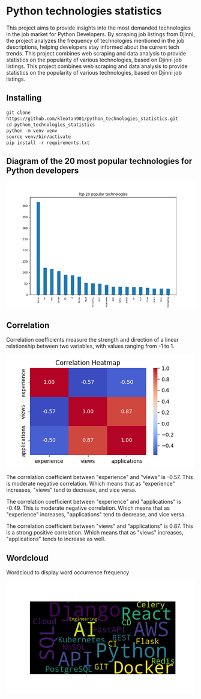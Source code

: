 # Python technologies statistics

This project aims to provide insights into the most demanded technologies in the job market for Python Developers. By scraping job listings from Djinni, the project analyzes the frequency of technologies mentioned in the job descriptions, helping developers stay informed about the current tech trends.
This project combines web scraping and data analysis to provide statistics on the 
popularity of various technologies, based on Djinni job listings. 
This project combines web scraping and data analysis to provide statistics on the 
popularity of various technologies, based on Djinni job listings.

## Installing

```shell
git clone https://github.com/kleotan901/python_technologies_statistics.git
cd python_technologies_statistics
python -m venv venv
source venv/bin/activate
pip install -r requirements.txt

```

## Diagram of the 20 most popular technologies for Python developers
![Correlation analysis](data_analysis/bar_vacancies.png)


## Correlation
Correlation coefficients measure the strength and direction of a linear relationship 
between two variables, with values ranging from -1 to 1.


![Correlation analysis](data_analysis/correlation_heatmap.png)

The correlation coefficient between "experience" and "views" is -0.57.
This is moderate negative correlation.
Which means that as "experience" increases, "views" tend to decrease, and vice versa.

The correlation coefficient between "experience" and "applications" is -0.49.
This is moderate negative correlation.
Which means that as "experience" increases, "applications" tend to decrease, and vice versa.

The correlation coefficient between "views" and "applications" is 0.87.
This is a strong positive correlation.
Which means that as "views" increases, "applications" tends to increase as well.


## Wordcloud
Wordcloud to display word occurrence frequency

![Wordcloud](data_analysis/wordcloud.png)